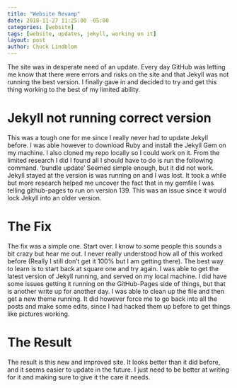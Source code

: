 ```yaml
---
title: "Website Revamp"
date: 2018-11-27 11:25:00 -05:00
categories: [website]
tags: [website, updates, jekyll, working on it]
layout: post
author: Chuck Lindblom
---
```


The site was in desperate need of an update. Every day GitHub was letting me know that there were errors and risks on the site and that Jekyll was not running the best version. I finally gave in and decided to try and get this thing working to the best of my limited ability.

# Jekyll not running correct version

This was a tough one for me since I really never had to update Jekyll before. I was able however to download Ruby and install the Jekyll Gem on my machine. I also cloned my repo locally so I could work on it. From the limited research I did I found all I should have to do is run the following command. ‘bundle update’
Seemed simple enough, but it did not work. Jekyll stayed at the version is was running on and I was lost. It took a while but more research helped me uncover the fact that in my gemfile I was telling github-pages to run on version 139. This was an issue since it would lock Jekyll into an older version.

# The Fix

The fix was a simple one. Start over. I know to some people this sounds a bit crazy but hear me out. I never really understood how all of this worked before (Really I still don’t get it 100% but I am getting there). The best way to learn is to start back at square one and try again. I was able to get the latest version of Jekyll running, and served on my local machine. I did have some issues getting it running on the GitHub-Pages side of things, but that is another write up for another day. I was able to clean up the file and then get a new theme running. It did however force me to go back into all the posts and make some edits, since I had hacked them up before to get things like pictures working.

# The Result

The result is this new and improved site. It looks better than it did before, and it seems easier to update in the future. I just need to be better at writing for it and making sure to give it the care it needs.
